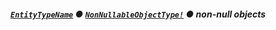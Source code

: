 ##### [`EntityTypeName`](#) ● [`NonNullableObjectType!`](docs/graphql/objects/non-nullable-object-type) ● <span class="badge badge--secondary">non-null</span> <span class="badge badge--secondary">objects</span>
> 
> 